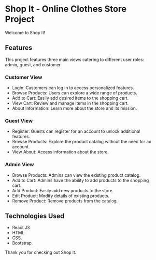 # Shop It - Online Clothes Store Project

Welcome to Shop It!

## Features
This project features three main views catering to different user roles: admin, guest, and customer.

### Customer View
- Login: Customers can log in to access personalized features.
- Browse Products: Users can explore a wide range of products.
- Add to Cart: Easily add desired items to the shopping cart.
- View Cart: Review and manage items in the shopping cart.
- About Information: Learn more about the store and its mission.

### Guest View
- Register: Guests can register for an account to unlock additional features.
- Browse Products: Explore the product catalog without the need for an account.
- View About: Access information about the store.

### Admin View
- Browse Products: Admins can view the existing product catalog.
- Add to Cart: Admins have the ability to add products to the shopping cart.
- Add Product: Easily add new products to the store.
- Edit Product: Modify details of existing products.
- Remove Product: Remove products from the catalog.


## Technologies Used

- React JS
- HTML.
- CSS.
- Bootstrap.
  

Thank you for checking out Shop It.
